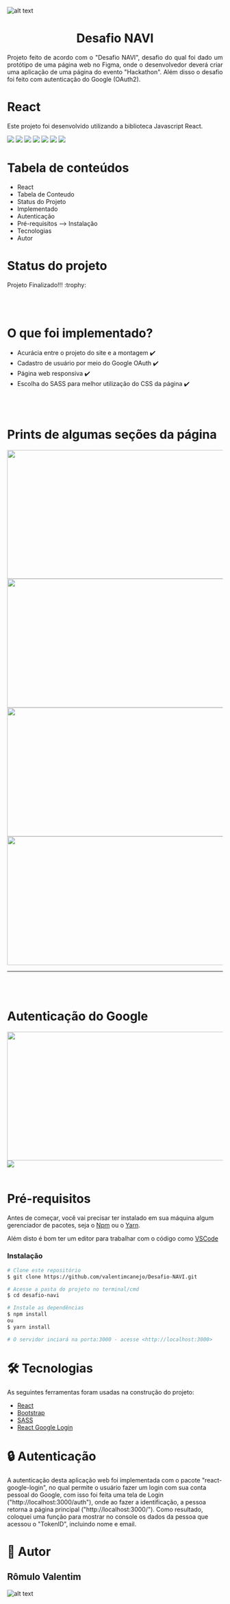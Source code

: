 ![alt text](https://img.icons8.com/nolan/2x/react-native.png)

<h1 align="center"> Desafio NAVI </h1>

<p align="justify"> Projeto feito de acordo com o "Desafio NAVI", desafio do qual foi dado um protótipo de uma página web no Figma, onde o desenvolvedor deverá criar uma aplicação de uma página do evento "Hackathon". Além disso o desafio foi feito com autenticação do Google (OAuth2). </p>

<h1 align="left">
     React
</h1>
<p align="left">Este projeto foi desenvolvido utilizando a biblioteca Javascript React.</p>

<img src="https://img.shields.io/badge/react-17.0.2-blue"/>   <img src="https://img.shields.io/badge/react--bootstrap-1.5.2-green"/>   <img src="https://img.shields.io/badge/react--google--login-5.2.2-orange"/>    <img src="https://img.shields.io/badge/node--sass-5.0.0-yellow"/>    <img src="https://img.shields.io/badge/react--router--dom-5.2.0-red"/>    <img src="https://img.shields.io/badge/react--fontawesome-0.1.14-brightgreen"/>    <img src="https://img.shields.io/badge/yarn-0.1.0-yellowgreen"/>

Tabela de conteúdos
=================
<!--ts-->
   * React
   * Tabela de Conteudo
   * Status do Projeto
   * Implementado
   * Autenticação
   * Pré-requisitos --> Instalação  	
   * Tecnologias	
   * Autor
   
<!--te-->

Status do projeto
===================

<p align="left"> 
	Projeto Finalizado!!! :trophy:
</p>
<br>
<br>


O que foi implementado?
===================

- Acurácia entre o projeto do site e a montagem :heavy_check_mark:
- Cadastro de usuário por meio do Google OAuth :heavy_check_mark:
- Página web responsiva :heavy_check_mark:
- Escolha do SASS para melhor utilização do CSS da página :heavy_check_mark:

<br>
<br>

Prints de algumas seções da página
===================

<img src="https://i.imgur.com/lkxcpvx.png" width="600px" height="300px"/>
<img src="https://i.imgur.com/eFhigva.png" width="600px" height="300px"/>

<img src="https://i.imgur.com/NKapzzg.png" width="600px" height="300px"/>
<img src="https://i.imgur.com/gxXtA6D.png" width="600px" height="300px"/>

<hr>
<br>
<br>

Autenticação do Google
===================

<img src="https://i.imgur.com/AUafAOc.png" width="600px" height="300px"/>

<img src="https://imgur.com/ZrsSurJ.png"/>

<br>
<br>

Pré-requisitos
===================

Antes de começar, você vai precisar ter instalado em sua máquina algum gerenciador de pacotes, seja o [Npm](https://www.npmjs.com) ou o [Yarn](https://yarnpkg.com).

Além disto é bom ter um editor para trabalhar com o código como [VSCode](https://code.visualstudio.com/)

### Instalação

```bash
# Clone este repositório
$ git clone https://github.com/valentimcanejo/Desafio-NAVI.git

# Acesse a pasta do projeto no terminal/cmd
$ cd desafio-navi

# Instale as dependências
$ npm install 
ou
$ yarn install

# O servidor inciará na porta:3000 - acesse <http://localhost:3000>
```

🛠 Tecnologias
===================

As seguintes ferramentas foram usadas na construção do projeto:

- [React](https://pt-br.reactjs.org/)
- [Bootstrap](https://getbootstrap.com/)
- [SASS](https://sass-lang.com/) 
- [React Google Login](https://www.npmjs.com/package/react-google-login) 

:lock: Autenticação
===================
A autenticação desta aplicação web foi implementada com o pacote "react-google-login", no qual permite o usuário fazer um login com sua conta pessoal do Google, com isso foi feita uma tela de Login ("http://localhost:3000/auth"), onde ao fazer a identificação, a pessoa retorna a página principal ("http://localhost:3000/").
Como resultado, coloquei uma função para mostrar no console os dados da pessoa que acessou o "TokenID", incluindo nome e email.


:man: Autor
===================

<h2>Rômulo Valentim</h2>

![alt text](https://smartsystem.s3.amazonaws.com/photos/12457141/original/photo_7636852.jpg?X-Amz-Algorithm=AWS4-HMAC-SHA256&X-Amz-Credential=AKIAIMBJS6RFDHCIKKYA%2F20210510%2Fus-east-1%2Fs3%2Faws4_request&X-Amz-Date=20210510T045816Z&X-Amz-Expires=3600&X-Amz-SignedHeaders=host&X-Amz-Signature=cce3630bb9e43b972d11d2bb0dd2e1e25686ffe7488b4043eb15b96eb6916e2e)
